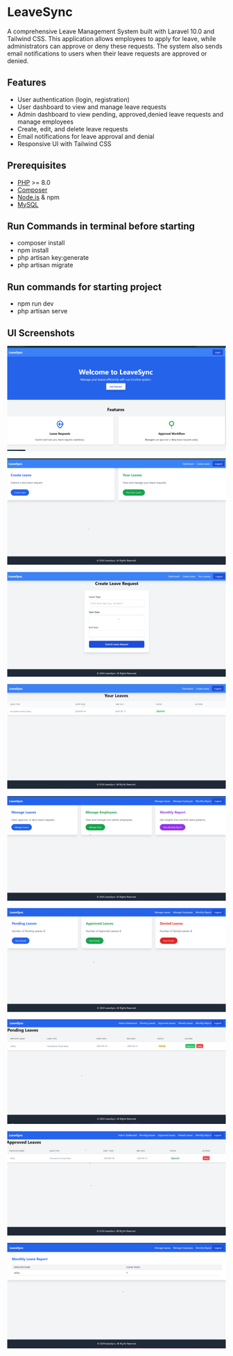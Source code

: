 # LeaveSync

A comprehensive Leave Management System built with Laravel 10.0 and Tailwind CSS. This application allows employees to apply for leave, while administrators can approve or deny these requests. The system also sends email notifications to users when their leave requests are approved or denied.

## Features

-   User authentication (login, registration)
-   User dashboard to view and manage leave requests
-   Admin dashboard to view pending, approved,denied leave requests and manage employees
-   Create, edit, and delete leave requests
-   Email notifications for leave approval and denial
-   Responsive UI with Tailwind CSS

## Prerequisites

-   [PHP](https://www.php.net/downloads) >= 8.0
-   [Composer](https://getcomposer.org/download/)
-   [Node.js](https://nodejs.org/en/download/) & npm
-   [MySQL](https://dev.mysql.com/downloads/)

## Run Commands in terminal before starting

-   composer install
-   npm install
-   php artisan key:generate
-   php artisan migrate

## Run commands for starting project

-   npm run dev
-   php artisan serve

## UI Screenshots

![screenshot](samples/home.png)

![screenshot](samples/user-dashboard.png)

![screenshot](samples/create-leave.png)

![screenshot](samples/leaves.png)

![screenshot](samples/admin-dashboard.png)

![screenshot](samples/manage-leaves.png)

![screenshot](samples/pending-leaves.png)

![screenshot](samples/approved-leaves.png)

![screenshot](samples/monthly-report.png)
